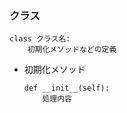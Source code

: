 ### クラス

```
class クラス名:
    初期化メソッドなどの定義
```
- 初期化メソッド
  ```
  def __init__(self):
      処理内容
  ```
